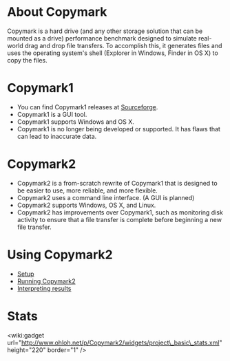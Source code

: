 # About Copymark #
Copymark is a hard drive (and any other storage solution that can be mounted as a drive) performance benchmark designed to simulate real-world drag and drop file transfers. To accomplish this, it generates files and uses the operating system's shell (Explorer in Windows, Finder in OS X) to copy the files.

# Copymark1 #
  * You can find Copymark1 releases at [Sourceforge](http://sourceforge.net/projects/copytest/).
  * Copymark1 is a GUI tool.
  * Copymark1 supports Windows and OS X.
  * Copymark1 is no longer being developed or supported. It has flaws that can lead to inaccurate data.


# Copymark2 #
  * Copymark2 is a from-scratch rewrite of Copymark1 that is designed to be easier to use, more reliable, and more flexible.
  * Copymark2 uses a command line interface. (A GUI is planned)
  * Copymark2 supports Windows, OS X, and Linux.
  * Copymark2 has improvements over Copymark1, such as monitoring disk activity to ensure that a file transfer is complete before beginning a new file transfer.

# Using Copymark2 #
  * [Setup](Setup.md)
  * [Running Copymark2](Run.md)
  * [Interpreting results](Results.md)

# Stats #
&lt;wiki:gadget url="http://www.ohloh.net/p/Copymark2/widgets/project\_basic\_stats.xml" height="220" border="1" /&gt;
